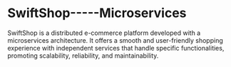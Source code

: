 # SwiftShop-----Microservices
SwiftShop is a distributed e-commerce platform developed with a microservices architecture. It offers a smooth and user-friendly shopping experience with independent services that handle specific functionalities, promoting scalability, reliability, and maintainability.
